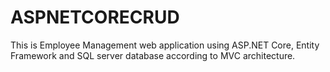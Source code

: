 # ASPNETCORECRUD

This is Employee Management web application using ASP.NET Core, Entity
Framework and SQL server database according to MVC architecture.
